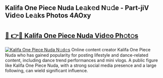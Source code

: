 ## Kalifa One Piece Nuda Le𝚊k𝚎d N𝚞𝚍e - Part-jiV Vid𝚎o Le𝚊ks Photos 4AOxy

# <h2><a href="http://fbczyrc.evod.top/?m=Kalifa+One+Piece+Nuda">🔗 👉🔴 Kalifa One Piece Nuda Vid𝚎o Ph𝚘t𝚘s</a></h2>

[![Kalifa One Piece Nuda N𝚞d𝚎s](https://i.imgur.com/8V9OHl7.gif)](http://fbczyrc.evod.top/?m=Kalifa+One+Piece+Nuda)
Online content creator Kalifa One Piece Nuda who has gained popularity for posting lifestyle and dance-related content, including dance trend performances and mini vlogs. A public figure like Kalifa One Piece Nuda, with a strong social media presence and a large following, can wield significant influence. 
